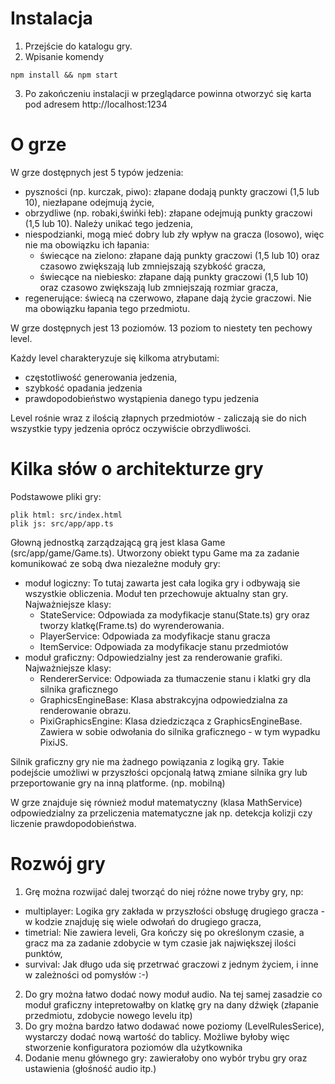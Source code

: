 # Instalacja
1. Przejście do katalogu gry.
2. Wpisanie komendy
```
npm install && npm start
```
3. Po zakończeniu instalacji w przeglądarce powinna otworzyć się karta pod adresem http://localhost:1234

# O grze
W grze dostępnych jest 5 typów jedzenia:
- pyszności (np. kurczak, piwo): złapane dodają punkty graczowi (1,5 lub 10), niezłapane odejmują życie,
- obrzydliwe (np. robaki,świńki łeb): złapane odejmują punkty graczowi (1,5 lub 10). Należy unikać tego jedzenia,
- niespodzianki, mogą mieć dobry lub zły wpływ na gracza (losowo), więc nie ma obowiązku ich łapania:
  - świecące na zielono: złapane dają punkty graczowi (1,5 lub 10) oraz czasowo zwiększają lub zmniejszają szybkość gracza,
  - świecące na niebiesko: złapane dają punkty graczowi (1,5 lub 10) oraz czasowo zwiększają lub zmniejszają rozmiar gracza,
- regenerujące: świecą na czerwowo, złapane dają życie graczowi. Nie ma obowiązku łapania tego przedmiotu.

W grze dostępnych jest 13 poziomów. 13 poziom to niestety ten pechowy level.

Każdy level charakteryzuje się kilkoma atrybutami:
- częstotliwość generowania jedzenia,
- szybkość opadania jedzenia
- prawdopodobieństwo wystąpienia danego typu jedzenia

Level rośnie wraz z ilością złapnych przedmiotów - zaliczają sie do nich wszystkie typy jedzenia oprócz oczywiście obrzydliwości.

# Kilka słów o architekturze gry
Podstawowe pliki gry:
```
plik html: src/index.html
plik js: src/app/app.ts
```

Głowną jednostką zarządzającą grą jest klasa Game (src/app/game/Game.ts).
Utworzony obiekt typu Game ma za zadanie komunikować ze sobą dwa niezależne moduły gry: 
- moduł logiczny: To tutaj zawarta jest cała logika gry i odbywają sie wszystkie obliczenia. Moduł ten przechowuje aktualny stan gry. Najważniejsze klasy:
  - StateService: Odpowiada za modyfikacje stanu(State.ts) gry oraz tworzy klatkę(Frame.ts) do wyrenderowania.
  - PlayerService: Odpowiada za modyfikacje stanu gracza
  - ItemService: Odpowiada za modyfikacje stanu przedmiotów
- moduł graficzny: Odpowiedzialny jest za renderowanie grafiki. Najważniejsze klasy:
  - RendererService: Odpowiada za tłumaczenie stanu i klatki gry dla silnika graficznego
  - GraphicsEngineBase: Klasa abstrakcyjna odpowiedzialna za renderowanie obrazu.
  - PixiGraphicsEngine: Klasa dziedzicząca z GraphicsEngineBase. Zawiera w sobie odwołania do silnika graficznego - w tym wypadku PixiJS.

Silnik graficzny gry nie ma żadnego powiązania z logiką gry. Takie podejście umożliwi w przyszłości opcjonalą łatwą zmiane silnika gry lub przeportowanie gry na inną platforme. (np. mobilną)

W grze znajduje się również moduł matematyczny (klasa MathService) odpowiedzialny za przeliczenia matematyczne jak np. detekcja kolizji czy liczenie prawdopodobieństwa.

# Rozwój gry
1. Grę można rozwijać dalej tworząć do niej różne nowe tryby gry, np:
- multiplayer: Logika gry zakłada w przyszłości obsługę drugiego gracza - w kodzie znajduję się wiele odwołań do drugiego gracza,
- timetrial: Nie zawiera leveli, Gra kończy się po określonym czasie, a gracz ma za zadanie zdobycie w tym czasie jak największej ilości punktów,
- survival: Jak długo uda się przetrwać graczowi z jednym życiem,
i inne w zależności od pomysłów :-)

2. Do gry można łatwo dodać nowy moduł audio. Na tej samej zasadzie co moduł graficzny intepretowałby on klatkę gry na dany dźwięk (złapanie przedmiotu, zdobycie nowego levelu itp)
3. Do gry można bardzo łatwo dodawać nowe poziomy (LevelRulesSerice), wystarczy dodać nową wartość do tablicy. Możliwe byłoby więc stworzenie konfiguratora poziomów dla użytkownika
4. Dodanie menu głównego gry: zawierałoby ono wybór trybu gry oraz ustawienia (głośność audio itp.)
